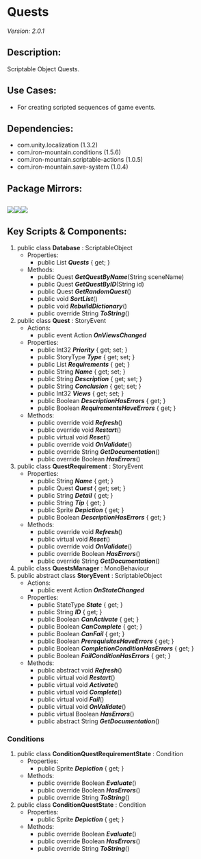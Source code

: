 # Quests
*Version: 2.0.1*
## Description: 
Scriptable Object Quests.
## Use Cases: 
* For creating scripted sequences of game events.
## Dependencies: 
* com.unity.localization (1.3.2)
* com.iron-mountain.conditions (1.5.6)
* com.iron-mountain.scriptable-actions (1.0.5)
* com.iron-mountain.save-system (1.0.4)
## Package Mirrors: 
[<img src='https://img.itch.zone/aW1nLzEzNzQ2ODk4LnBuZw==/original/Rv4m96.png'>](https://iron-mountain.itch.io/quests)[<img src='https://img.itch.zone/aW1nLzEzNzQ2ODg3LnBuZw==/original/npRUfq.png'>](https://github.com/Iron-Mountain-Software/quests.git)[<img src='https://img.itch.zone/aW1nLzEzNzQ2ODkyLnBuZw==/original/Fq0ORM.png'>](https://www.npmjs.com/package/com.iron-mountain.quests)
---
## Key Scripts & Components: 
1. public class **Database** : ScriptableObject
   * Properties: 
      * public List<Quest> ***Quests***  { get; }
   * Methods: 
      * public Quest ***GetQuestByName***(String sceneName)
      * public Quest ***GetQuestByID***(String id)
      * public Quest ***GetRandomQuest***()
      * public void ***SortList***()
      * public void ***RebuildDictionary***()
      * public override String ***ToString***()
1. public class **Quest** : StoryEvent
   * Actions: 
      * public event Action ***OnViewsChanged*** 
   * Properties: 
      * public Int32 ***Priority***  { get; set; }
      * public StoryType ***Type***  { get; set; }
      * public List<QuestRequirement> ***Requirements***  { get; }
      * public String ***Name***  { get; set; }
      * public String ***Description***  { get; set; }
      * public String ***Conclusion***  { get; set; }
      * public Int32 ***Views***  { get; set; }
      * public Boolean ***DescriptionHasErrors***  { get; }
      * public Boolean ***RequirementsHaveErrors***  { get; }
   * Methods: 
      * public override void ***Refresh***()
      * public override void ***Restart***()
      * public virtual void ***Reset***()
      * public override void ***OnValidate***()
      * public override String ***GetDocumentation***()
      * public override Boolean ***HasErrors***()
1. public class **QuestRequirement** : StoryEvent
   * Properties: 
      * public String ***Name***  { get; }
      * public Quest ***Quest***  { get; set; }
      * public String ***Detail***  { get; }
      * public String ***Tip***  { get; }
      * public Sprite ***Depiction***  { get; }
      * public Boolean ***DescriptionHasErrors***  { get; }
   * Methods: 
      * public override void ***Refresh***()
      * public virtual void ***Reset***()
      * public override void ***OnValidate***()
      * public override Boolean ***HasErrors***()
      * public override String ***GetDocumentation***()
1. public class **QuestsManager** : MonoBehaviour
1. public abstract class **StoryEvent** : ScriptableObject
   * Actions: 
      * public event Action ***OnStateChanged*** 
   * Properties: 
      * public StateType ***State***  { get; }
      * public String ***ID***  { get; }
      * public Boolean ***CanActivate***  { get; }
      * public Boolean ***CanComplete***  { get; }
      * public Boolean ***CanFail***  { get; }
      * public Boolean ***PrerequisitesHaveErrors***  { get; }
      * public Boolean ***CompletionConditionHasErrors***  { get; }
      * public Boolean ***FailConditionHasErrors***  { get; }
   * Methods: 
      * public abstract void ***Refresh***()
      * public virtual void ***Restart***()
      * public virtual void ***Activate***()
      * public virtual void ***Complete***()
      * public virtual void ***Fail***()
      * public virtual void ***OnValidate***()
      * public virtual Boolean ***HasErrors***()
      * public abstract String ***GetDocumentation***()
### Conditions
1. public class **ConditionQuestRequirementState** : Condition
   * Properties: 
      * public Sprite ***Depiction***  { get; }
   * Methods: 
      * public override Boolean ***Evaluate***()
      * public override Boolean ***HasErrors***()
      * public override String ***ToString***()
1. public class **ConditionQuestState** : Condition
   * Properties: 
      * public Sprite ***Depiction***  { get; }
   * Methods: 
      * public override Boolean ***Evaluate***()
      * public override Boolean ***HasErrors***()
      * public override String ***ToString***()
